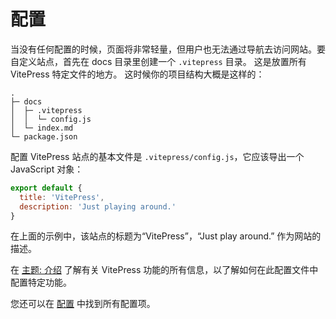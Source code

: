 # 配置

当没有任何配置的时候，页面将非常轻量，但用户也无法通过导航去访问网站。要自定义站点，首先在 docs 目录里创建一个 `.vitepress` 目录。 这是放置所有 VitePress 特定文件的地方。 这时候你的项目结构大概是这样的：

```
.
├─ docs
│  ├─ .vitepress
│  │  └─ config.js
│  └─ index.md
└─ package.json
```

配置 VitePress 站点的基本文件是 `.vitepress/config.js`，它应该导出一个 JavaScript 对象：

```js
export default {
  title: 'VitePress',
  description: 'Just playing around.'
}
```

在上面的示例中，该站点的标题为“VitePress”，“Just play around.” 作为网站的描述。

在 [主题: 介绍](./theme-introduction) 了解有关 VitePress 功能的所有信息，以了解如何在此配置文件中配置特定功能。

您还可以在 [配置](../config/introduction) 中找到所有配置项。

